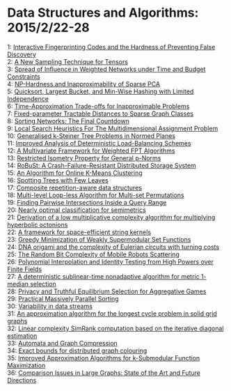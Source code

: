 # Data Structures and Algorithms: 2015/2/22-28  
1: [Interactive Fingerprinting Codes and the Hardness of Preventing False  Discovery](https://doi.org/10.48550/arXiv.1410.1228)  
2: [A New Sampling Technique for Tensors](https://doi.org/10.48550/arXiv.1502.05023)  
3: [Spread of Influence in Weighted Networks under Time and Budget  Constraints](https://doi.org/10.48550/arXiv.1502.05599)  
4: [NP-Hardness and Inapproximability of Sparse PCA](https://doi.org/10.48550/arXiv.1502.05675)  
5: [Quicksort, Largest Bucket, and Min-Wise Hashing with Limited  Independence](https://doi.org/10.48550/arXiv.1502.05729)  
6: [Time-Approximation Trade-offs for Inapproximable Problems](https://doi.org/10.48550/arXiv.1502.05828)  
7: [Fixed-parameter Tractable Distances to Sparse Graph Classes](https://doi.org/10.48550/arXiv.1502.05910)  
8: [Sorting Networks: The Final Countdown](https://doi.org/10.48550/arXiv.1502.05983)  
9: [Local Search Heuristics For The Multidimensional Assignment Problem](https://doi.org/10.48550/arXiv.0806.3258)  
10: [Generalised k-Steiner Tree Problems in Normed Planes](https://doi.org/10.48550/arXiv.1111.1464)  
11: [Improved Analysis of Deterministic Load-Balancing Schemes](https://doi.org/10.48550/arXiv.1404.4344)  
12: [A Multivariate Framework for Weighted FPT Algorithms](https://doi.org/10.48550/arXiv.1407.2033)  
13: [Restricted Isometry Property for General p-Norms](https://doi.org/10.48550/arXiv.1407.2178)  
14: [RoBuSt: A Crash-Failure-Resistant Distributed Storage System](https://doi.org/10.48550/arXiv.1409.4991)  
15: [An Algorithm for Online K-Means Clustering](https://doi.org/10.48550/arXiv.1412.5721)  
16: [Spotting Trees with Few Leaves](https://doi.org/10.48550/arXiv.1501.00563)  
17: [Composite repetition-aware data structures](https://doi.org/10.48550/arXiv.1502.05937)  
18: [Multi-level Loop-less Algorithm for Multi-set Permutations](https://doi.org/10.48550/arXiv.1502.06062)  
19: [Finding Pairwise Intersections Inside a Query Range](https://doi.org/10.48550/arXiv.1502.06079)  
20: [Nearly optimal classification for semimetrics](https://doi.org/10.48550/arXiv.1502.06208)  
21: [Derivation of a low multiplicative complexity algorithm for multiplying  hyperbolic octonions](https://doi.org/10.48550/arXiv.1502.06250)  
22: [A framework for space-efficient string kernels](https://doi.org/10.48550/arXiv.1502.06370)  
23: [Greedy Minimization of Weakly Supermodular Set Functions](https://doi.org/10.48550/arXiv.1502.06528)  
24: [DNA origami and the complexity of Eulerian circuits with turning costs](https://doi.org/10.48550/arXiv.1309.4662)  
25: [The Random Bit Complexity of Mobile Robots Scattering](https://doi.org/10.48550/arXiv.1309.6603)  
26: [Polynomial Interpolation and Identity Testing from High Powers over  Finite Fields](https://doi.org/10.48550/arXiv.1502.06631)  
27: [A deterministic sublinear-time nonadaptive algorithm for metric  $1$-median selection](https://doi.org/10.48550/arXiv.1502.06764)  
28: [Privacy and Truthful Equilibrium Selection for Aggregative Games](https://doi.org/10.48550/arXiv.1407.7740)  
29: [Practical Massively Parallel Sorting](https://doi.org/10.48550/arXiv.1410.6754)  
30: [Variability in data streams](https://doi.org/10.48550/arXiv.1502.07027)  
31: [An approximation algorithm for the longest cycle problem in solid grid  graphs](https://doi.org/10.48550/arXiv.1502.07085)  
32: [Linear complexity SimRank computation based on the iterative diagonal  estimation](https://doi.org/10.48550/arXiv.1502.07167)  
33: [Automata and Graph Compression](https://doi.org/10.48550/arXiv.1502.07288)  
34: [Exact bounds for distributed graph colouring](https://doi.org/10.48550/arXiv.1502.04963)  
35: [Improved Approximation Algorithms for k-Submodular Function Maximization](https://doi.org/10.48550/arXiv.1502.07406)  
36: [Comparison Issues in Large Graphs: State of the Art and Future  Directions](https://doi.org/10.48550/arXiv.1502.07576)  